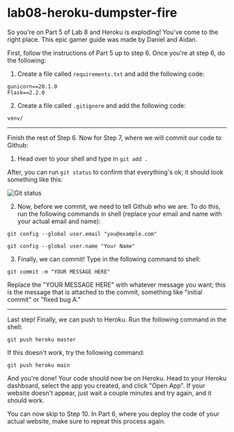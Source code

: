 # lab08-heroku-dumpster-fire

So you're on Part 5 of Lab 8 and Heroku is exploding! You've come to the right place. This epic gamer guide was made by Daniel and Aidan.

First, follow the instructions of Part 5 up to step 6. Once you're at step 6, do the following:

1) Create a file called `requirements.txt` and add the following code:

```
gunicorn==20.1.0
Flask==2.2.0
```

2) Create a file called `.gitignore` and add the following code:

```
venv/
```

---

Finish the rest of Step 6. Now for Step 7, where we will commit our code to Github:

1) Head over to your shell and type in `git add .`

After, you can run `git status` to confirm that everything's ok; it should look something like this:

![Git status](https://i.imgur.com/7UbsXM7.png)

2) Now, before we commit, we need to tell Github who we are. To do this, run the following commands in shell (replace your email and name with your actual email and name):

`git config --global user.email "you@example.com"`

`git config --global user.name "Your Name"`

3) Finally, we can commit! Type in the following command to shell:

`git commit -m "YOUR MESSAGE HERE"`

Replace the "YOUR MESSAGE HERE" with whatever message you want; this is the message that is attached to the commit, something like "initial commit" or "fixed bug A."

--- 

Last step! Finally, we can push to Heroku. Run the following command in the shell:

`git push heroku master`

If this doesn't work, try the following command:

`git push heroku main`

And you're done! Your code should now be on Heroku. Head to your Heroku dashboard, select the app you created, and click "Open App". If your website doesn't appear, just wait a couple minutes and try again, and it should work.

You can now skip to Step 10. In Part 6, where you deploy the code of your actual website, make sure to repeat this process again.
